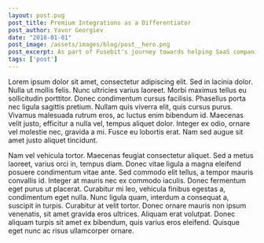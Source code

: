 ```yaml
---
layout: post.pug
post_title: Premium Integrations as a Differentiator
post_author: Yavor Georgiev
date: "2018-01-01"
post_image: /assets/images/blog/post__hero.png
post_excerpt: As part of Fusebit's journey towards helping SaaS companies build powerful custom integrations, we caught up with Scott Willeke...
tags: ['post']
---
```


Lorem ipsum dolor sit amet, consectetur adipiscing elit. Sed in lacinia dolor. Nulla ut mollis felis. Nunc ultricies varius laoreet. Morbi maximus tellus eu sollicitudin porttitor. Donec condimentum cursus facilisis. Phasellus porta nec ligula sagittis pretium. Nullam quis viverra elit, quis cursus purus. Vivamus malesuada rutrum eros, ac luctus enim bibendum id. Maecenas velit justo, efficitur a nulla vel, tempus aliquet dolor. Integer ex odio, ornare vel molestie nec, gravida a mi. Fusce eu lobortis erat. Nam sed augue sit amet justo aliquet tincidunt.

Nam vel vehicula tortor. Maecenas feugiat consectetur aliquet. Sed a metus laoreet, varius orci in, tempus diam. Donec vitae ligula a magna eleifend posuere condimentum vitae ante. Sed commodo elit tellus, a tempor mauris convallis id. Integer at mauris nec ex commodo iaculis. Donec fermentum eget purus ut placerat. Curabitur mi leo, vehicula finibus egestas a, condimentum eget nulla. Nunc ligula quam, interdum a consequat a, suscipit in turpis. Curabitur at velit tortor. Donec ornare mauris non ipsum venenatis, sit amet gravida eros ultrices. Aliquam erat volutpat. Donec aliquam turpis sit amet ex bibendum, quis varius eros eleifend. Quisque eget nunc ac risus ullamcorper ornare.